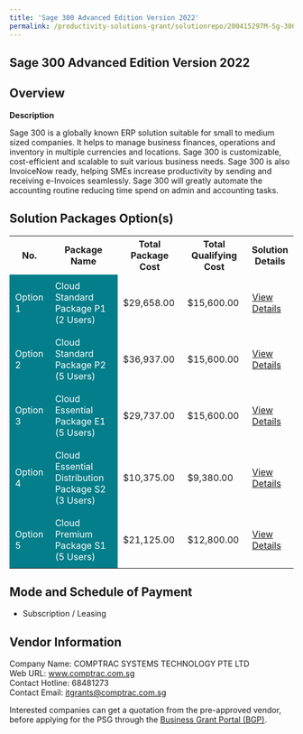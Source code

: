 ```yaml
---
title: 'Sage 300 Advanced Edition Version 2022'
permalink: /productivity-solutions-grant/solutionrepo/200415297M-Sg-300-Advncd-Edton-v-2022-G
---
```


## Sage 300 Advanced Edition Version 2022

## Overview

**Description**

Sage 300 is a globally known ERP solution suitable for small to medium sized companies. It helps to manage business finances, operations and inventory in multiple currencies and locations. Sage 300 is customizable, cost-efficient and scalable to suit various business needs. Sage 300 is also InvoiceNow ready, helping SMEs increase productivity by sending and receiving e-Invoices seamlessly. Sage 300 will greatly automate the accounting routine reducing time spend on admin and accounting tasks.

## Solution Packages Option(s)

<table>
<tr>
<th><b>No.</b></th>
<th><b>Package Name</b></th>
<th><b>Total Package Cost</b></th>
<th><b>Total Qualifying Cost</b></th>
<th><b>Solution Details</b></th>
</tr>
<tr>
<td style='padding: 10px; background-color: #037E8A; color: #FFFFFF;'>Option 1</td>
<td style='padding: 10px; background-color: #037E8A; color: #FFFFFF;'>Cloud Standard Package P1 (2 Users)</td>
<td style='padding: 10px;'>$29,658.00</td>
<td style='padding: 10px;'>$15,600.00</td>
<td style='padding: 10px;'><a href='/psg/ComptracSystems_Sage300_01082024_Desensitised_Annex3_Part1.pdf' target='_blank'>View Details</a></td>
</tr>
<tr>
<td style='padding: 10px; background-color: #037E8A; color: #FFFFFF;'>Option 2</td>
<td style='padding: 10px; background-color: #037E8A; color: #FFFFFF;'>Cloud Standard Package P2 (5 Users)</td>
<td style='padding: 10px;'>$36,937.00</td>
<td style='padding: 10px;'>$15,600.00</td>
<td style='padding: 10px;'><a href='/psg/ComptracSystems_Sage300_01082024_Desensitised_Annex3_Part2.pdf' target='_blank'>View Details</a></td>
</tr>
<tr>
<td style='padding: 10px; background-color: #037E8A; color: #FFFFFF;'>Option 3</td>
<td style='padding: 10px; background-color: #037E8A; color: #FFFFFF;'>Cloud Essential Package E1 (5 Users)</td>
<td style='padding: 10px;'>$29,737.00</td>
<td style='padding: 10px;'>$15,600.00</td>
<td style='padding: 10px;'><a href='/psg/ComptracSystems_Sage300_01082024_Desensitised_Annex3_Part3.pdf' target='_blank'>View Details</a></td>
</tr>
<tr>
<td style='padding: 10px; background-color: #037E8A; color: #FFFFFF;'>Option 4</td>
<td style='padding: 10px; background-color: #037E8A; color: #FFFFFF;'>Cloud Essential Distribution Package S2 (3 Users)</td>
<td style='padding: 10px;'>$10,375.00</td>
<td style='padding: 10px;'>$9,380.00</td>
<td style='padding: 10px;'><a href='/psg/ComptracSystems_Sage300_01082024_Desensitised_Annex3_Part4.pdf' target='_blank'>View Details</a></td>
</tr>
<tr>
<td style='padding: 10px; background-color: #037E8A; color: #FFFFFF;'>Option 5</td>
<td style='padding: 10px; background-color: #037E8A; color: #FFFFFF;'>Cloud Premium Package S1 (5 Users)</td>
<td style='padding: 10px;'>$21,125.00</td>
<td style='padding: 10px;'>$12,800.00</td>
<td style='padding: 10px;'><a href='/psg/ComptracSystems_Sage300_01082024_Desensitised_Annex3_Part5.pdf' target='_blank'>View Details</a></td>
</tr>
</table>

## Mode and Schedule of Payment

 - Subscription / Leasing

## Vendor Information

 Company Name: COMPTRAC SYSTEMS TECHNOLOGY PTE LTD<br>Web URL: www.comptrac.com.sg <br>Contact Hotline: 68481273 <br>Contact Email: itgrants@comptrac.com.sg <br>

Interested companies can get a quotation from the pre-approved vendor, before applying for the PSG through the <a href='https://www.businessgrants.gov.sg/' target='_blank' rel='noopener'>Business Grant Portal (BGP)</a>.

<script src="/jquery/resize-tables.js"></script>
